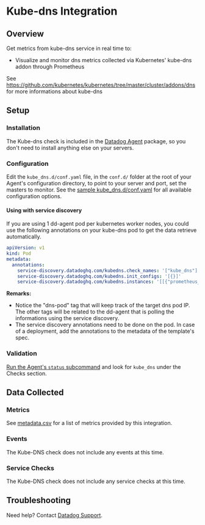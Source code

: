 # Kube-dns Integration

## Overview

Get metrics from kube-dns service in real time to:

* Visualize and monitor dns metrics collected via Kubernetes' kube-dns addon
  through Prometheus

See https://github.com/kubernetes/kubernetes/tree/master/cluster/addons/dns for
more informations about kube-dns

## Setup
### Installation

The Kube-dns check is included in the [Datadog Agent][1] package, so you don't need to install anything else on your servers.

### Configuration

Edit the `kube_dns.d/conf.yaml` file, in the `conf.d/` folder at the root of your Agent's configuration directory, to point to your server and port, set the masters to monitor. See the [sample kube_dns.d/conf.yaml][2] for all available configuration options.

#### Using with service discovery

If you are using 1 dd-agent pod per kubernetes worker nodes, you could use the
following annotations on your kube-dns pod to get the data retrieve
automatically.

```yaml
apiVersion: v1
kind: Pod
metadata:
  annotations:
    service-discovery.datadoghq.com/kubedns.check_names: '["kube_dns"]'
    service-discovery.datadoghq.com/kubedns.init_configs: '[{}]'
    service-discovery.datadoghq.com/kubedns.instances: '[[{"prometheus_endpoint":"http://%%host%%:10055/metrics", "tags":["dns-pod:%%host%%"]}]]'
```

**Remarks:**

 - Notice the "dns-pod" tag that will keep track of the target dns
   pod IP. The other tags will be related to the dd-agent that is polling the
   informations using the service discovery.
 - The service discovery annotations need to be done on the pod. In case of a deployment,
   add the annotations to the metadata of the template's spec.


### Validation

[Run the Agent's `status` subcommand][3] and look for `kube_dns` under the Checks section.

## Data Collected
### Metrics
See [metadata.csv][4] for a list of metrics provided by this integration.

### Events
The Kube-DNS check does not include any events at this time.

### Service Checks
The Kube-DNS check does not include any service checks at this time.

## Troubleshooting
Need help? Contact [Datadog Support][5].

[1]: https://app.datadoghq.com/account/settings#agent
[2]: https://github.com/DataDog/integrations-core/blob/master/kube_dns/datadog_checks/kube_dns/data/conf.yaml.example
[3]: https://docs.datadoghq.com/agent/faq/agent-commands/#agent-status-and-information
[4]: https://github.com/DataDog/integrations-core/blob/master/kube_dns/metadata.csv
[5]: https://docs.datadoghq.com/help/
